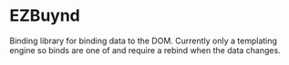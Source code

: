EZBuynd
=======

Binding library for binding data to the DOM. Currently only a templating engine so binds are one of and require a rebind when the data changes. 
